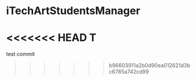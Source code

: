 iTechArtStudentsManager
=======================
<<<<<<< HEAD
T
=======
test commit
>>>>>>> b96603911a2b0d90ea012621d3bc6785a742cd99
